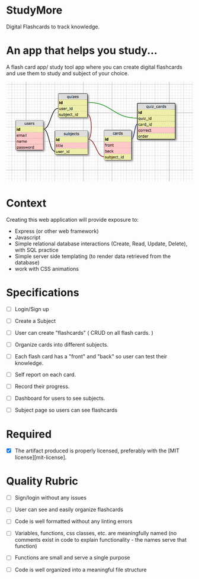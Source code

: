 # StudyMore
Digital Flashcards to track knowledge.

# An app that helps you study...

A flash card app/ study tool app where you can create digital flashcards and use them to study and subject of your choice.


![alt tag](/public/images/schema.png)


# Context

Creating this web application will provide exposure to:
* Express (or other web framework)
* Javascript
* Simple relational database interactions (Create, Read, Update, Delete), with SQL practice
* Simple server side templating (to render data retrieved from the database)
* work with CSS animations 


# Specifications

- [ ] Login/Sign up
- [ ] Create a Subject
- [ ] User can create "flashcards" ( CRUD on all flash cards.  )
- [ ] Organize cards into different subjects.
- [ ] Each flash card has a "front" and "back" so user can test their knowledge.
- [ ] Self report on each card.
- [ ] Record their progress. 
- [ ] Dashboard for users to see subjects.
- [ ] Subject page so users can see flashcards
 

# Required

- [x] The artifact produced is properly licensed, preferably with the [MIT license][mit-license].

# Quality Rubric

- [ ] Sign/login without any issues
- [ ] User can see and easily organize flashcards
- [ ] Code is well formatted without any linting errors
- [ ] Variables, functions, css classes, etc. are meaningfully named (no comments exist in code to explain functionality - the names serve that function)
- [ ] Functions are small and serve a single purpose
- [ ] Code is well organized into a meaningful file structure

